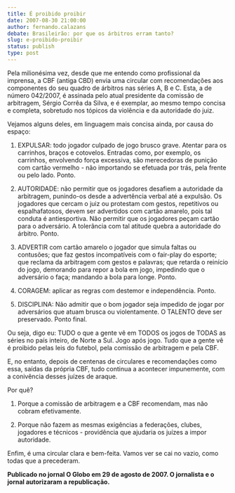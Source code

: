 ```yaml
---
title: É proibido proibir
date: 2007-08-30 21:00:00
author: fernando.calazans
debate: Brasileirão: por que os árbitros erram tanto?
slug: e-proibido-proibir
status: publish 
type: post
---
```


Pela milionésima vez, desde que me entendo como profissional da imprensa, a CBF (antiga CBD) envia uma circular com recomendações aos componentes do seu quadro de árbitros nas séries A, B e C. Esta, a de número 042/2007, é assinada pelo atual presidente da comissão de arbitragem, Sérgio Corrêa da Silva, e é exemplar, ao mesmo tempo concisa e completa, sobretudo nos tópicos da violência e da autoridade do juiz.


Vejamos alguns deles, em linguagem mais concisa ainda, por causa do espaço:


1) EXPULSAR: todo jogador culpado de jogo brusco grave. Atentar para os carrinhos, braços e cotovelos. Entradas como, por exemplo, os carrinhos, envolvendo força excessiva, são merecedoras de punição com cartão vermelho - não importando se efetuada por trás, pela frente ou pelo lado. Ponto.


2) AUTORIDADE: não permitir que os jogadores desafiem a autoridade da arbitragem, punindo-os desde a advertência verbal até a expulsão. Os jogadores que cercam o juiz ou protestam com gestos, repetitivos ou espalhafatosos, devem ser advertidos com cartão amarelo, pois tal conduta é antiesportiva. Não permitir que os jogadores peçam cartão para o adversário. A tolerância com tal atitude quebra a autoridade do árbitro. Ponto.


3) ADVERTIR com cartão amarelo o jogador que simula faltas ou contusões; que faz gestos incompatíveis com o fair-play do esporte; que reclama da arbitragem com gestos e palavras; que retarda o reinício do jogo, demorando para repor a bola em jogo, impedindo que o adversário o faça; mandando a bola para longe. Ponto.


4) CORAGEM: aplicar as regras com destemor e independência. Ponto.


5) DISCIPLINA: Não admitir que o bom jogador seja impedido de jogar por adversários que atuam brusca ou violentamente. O TALENTO deve ser preservado. Ponto final.


Ou seja, digo eu: TUDO o que a gente vê em TODOS os jogos de TODAS as séries no país inteiro, de Norte a Sul. Jogo após jogo. Tudo que a gente vê é proibido pelas leis do futebol, pela comissão de arbitragem e pela CBF.


E, no entanto, depois de centenas de circulares e recomendações como essa, saídas da própria CBF, tudo continua a acontecer impunemente, com a conivência desses juízes de araque.


Por quê?


1) Porque a comissão de arbitragem e a CBF recomendam, mas não cobram efetivamente.


2) Porque não fazem as mesmas exigências a federações, clubes, jogadores e técnicos - providência que ajudaria os juízes a impor autoridade.


Enfim, é uma circular clara e bem-feita. Vamos ver se cai no vazio, como todas que a precederam.


**Publicado no jornal O Globo em 29 de agosto de 2007. O jornalista e o jornal autorizaram a republicação.**


